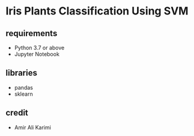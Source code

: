 # Iris Plants Classification Using SVM

## requirements

- Python 3.7 or above
- Jupyter Notebook

## libraries

- pandas
- sklearn

## credit

- Amir Ali Karimi